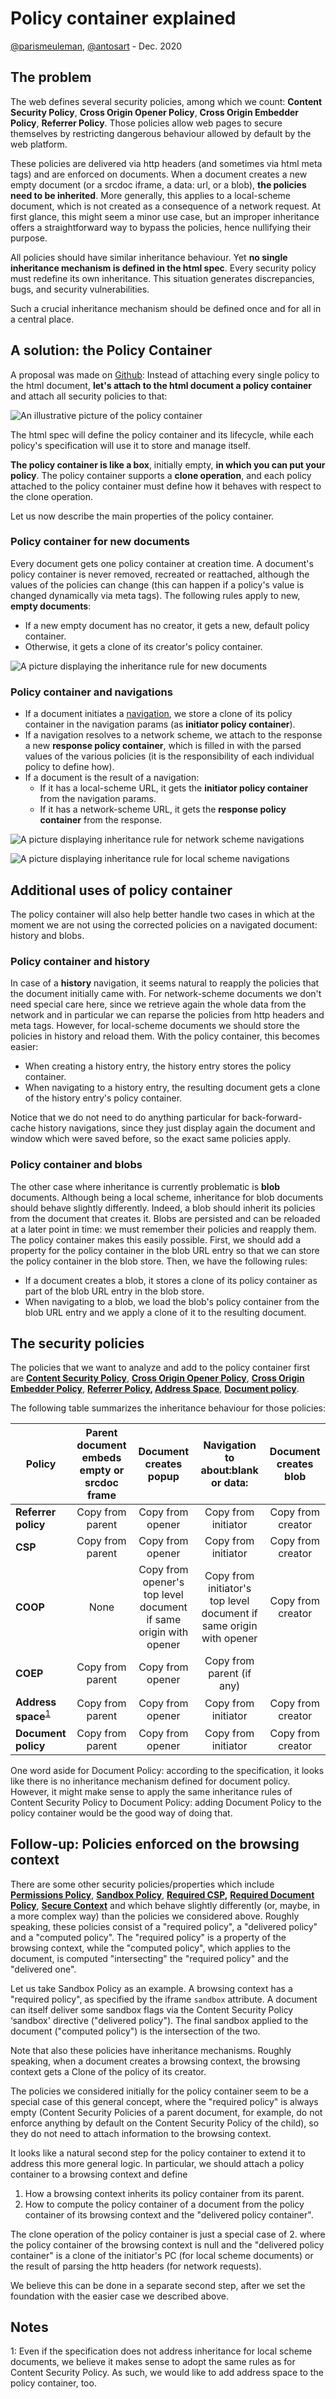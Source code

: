 # Policy container explained

[@parismeuleman](https://github.com/ParisMeuleman), [@antosart](https://github.com/antosart) - Dec. 2020


## The problem

The web defines several security policies, among which we count: **Content
Security Policy**, **Cross Origin Opener Policy**, **Cross Origin Embedder
Policy**, **Referrer Policy**. Those policies allow web pages to secure
themselves by restricting dangerous behaviour allowed by default by the web
platform.

These policies are delivered via http headers (and sometimes via html meta tags)
and are enforced on documents. When a document creates a new empty document (or
a srcdoc iframe, a data: url, or a blob), **the policies need to be
inherited**. More generally, this applies to a local-scheme document, which is
not created as a consequence of a network request. At first glance, this might
seem a minor use case, but an improper inheritance offers a straightforward way
to bypass the policies, hence nullifying their purpose.

All policies should have similar inheritance behaviour. Yet **no single
inheritance mechanism is defined in the html spec**. Every security policy must
redefine its own inheritance. This situation generates discrepancies, bugs, and
security vulnerabilities.

Such a crucial inheritance mechanism should be defined once and for all in a
central place.


## A solution: the Policy Container

A proposal was made on [Github](https://github.com/whatwg/html/issues/4926):
Instead of attaching every single policy to the html document, **let's attach to
the html document a policy container** and attach all security policies to that:

![An illustrative picture of the policy container](policy-container-before-after.png)

The html spec will define the policy container and its lifecycle, while each
policy's specification will use it to store and manage itself.

**The policy container is like a box**, initially empty, **in which you can put
your policy**. The policy container supports a **clone operation**, and each
policy attached to the policy container must define how it behaves with respect
to the clone operation.

Let us now describe the main properties of the policy container.


### Policy container for new documents

Every document gets one policy container at creation time. A document's policy
container is never removed, recreated or reattached, although the values of the
policies can change (this can happen if a policy's value is changed dynamically
via meta tags). The following rules apply to new, **empty documents**:

*   If a new empty document has no creator, it gets a new, default policy
    container.
*   Otherwise, it gets a clone of its creator's policy container.

![A picture displaying the inheritance rule for new documents](policy-container-new-document.png)


### Policy container and navigations

*   If a document initiates a
    [navigation](https://html.spec.whatwg.org/multipage/browsing-the-web.html#navigate),
    we store a clone of its policy container in the navigation params (as
    **initiator policy container**).
*   If a navigation resolves to a network scheme, we attach to the response a
    new **response policy container**, which is filled in with the parsed values
    of the various policies (it is the responsibility of each individual policy
    to define how).
*   If a document is the result of a navigation:
    *   If it has a local-scheme URL, it gets the **initiator policy container**
        from the navigation params.
    *   If it has a network-scheme URL, it gets the **response policy
        container** from the response.

![A picture displaying inheritance rule for network scheme navigations](policy-container-navigation-network-scheme.png)

![A picture displaying inheritance rule for local scheme navigations](policy-container-navigation-local-scheme.png)


## Additional uses of policy container

The policy container will also help better handle two cases in which at the
moment we are not using the corrected policies on a navigated document: history
and blobs.


### Policy container and history

In case of a **history** navigation, it seems natural to reapply the policies
that the document initially came with. For network-scheme documents we don't
need special care here, since we retrieve again the whole data from the network
and in particular we can reparse the policies from http headers and meta
tags. However, for local-scheme documents we should store the policies in
history and reload them. With the policy container, this becomes easier:

*   When creating a history entry, the history entry stores the policy
    container.
*   When navigating to a history entry, the resulting document gets a clone of
    the history entry's policy container.

Notice that we do not need to do anything particular for back-forward-cache
history navigations, since they just display again the document and window which
were saved before, so the exact same policies apply.


### Policy container and blobs

The other case where inheritance is currently problematic is **blob**
documents. Although being a local scheme, inheritance for blob documents should
behave slightly differently. Indeed, a blob should inherit its policies from the
document that creates it. Blobs are persisted and can be reloaded at a later
point in time: we must remember their policies and reapply them. The policy
container makes this easily possible. First, we should add a property for the
policy container in the blob URL entry so that we can store the policy container
in the blob store. Then, we have the following rules:

*   If a document creates a blob, it stores a clone of its policy container as
    part of the blob URL entry in the blob store.
*   When navigating to a blob, we load the blob's policy container from the blob
    URL entry and we apply a clone of it to the resulting document.


## The security policies

The policies that we want to analyze and add to the policy container first are
**[Content Security Policy](https://w3c.github.io/webappsec-csp/)**, **[Cross
Origin Opener
Policy](https://developer.mozilla.org/en-US/docs/Web/HTTP/Headers/Cross-Origin-Opener-Policy)**,
**[Cross Origin Embedder
Policy](https://wicg.github.io/cross-origin-embedder-policy/)**, **[Referrer
Policy](https://www.w3.org/TR/referrer-policy/), [Address
Space](https://wicg.github.io/cors-rfc1918/#address-space)**, **[Document
policy](https://w3c.github.io/webappsec-permissions-policy/document-policy.html)**.

The following table summarizes the inheritance behaviour for those policies:


| Policy                                             | Parent document embeds **empty** or **srcdoc frame** | Document creates **popup**                                       | Navigation to **about:blank** or **data:**                          | Document creates **blob** |
| ------                                             | :--------------------------------------------------: | :------------------------:                                       | :----------------------------------------:                          | :-----------------------: |
| **Referrer policy**                                | Copy from parent                                     | Copy from opener                                                 | Copy from initiator                                                 | Copy from creator         |
| **CSP**                                            | Copy from parent                                     | Copy from opener                                                 | Copy from initiator                                                 | Copy from creator         |
| **COOP**                                           | None                                                 | Copy from opener's top level document if same origin with opener | Copy from initiator's top level document if same origin with opener | Copy from creator         |
| **COEP**                                           | Copy from parent                                     | Copy from opener                                                 | Copy from parent (if any)                                           |                           |
| **Address space**<sup>[1](#fn-address-space)</sup> | Copy from parent                                     | Copy from opener                                                 | Copy from initiator                                                 | Copy from creator         |
| **Document policy**                                | Copy from parent                                     | Copy from opener                                                 | Copy from initiator                                                 | Copy from creator         |


One word aside for Document Policy: according to the specification, it looks
like there is no inheritance mechanism defined for document policy. However, it
might make sense to apply the same inheritance rules of Content Security Policy
to Document Policy: adding Document Policy to the policy container would be the
good way of doing that.


## Follow-up: Policies enforced on the browsing context

There are some other security policies/properties which include **[Permissions
Policy](https://www.w3.org/TR/permissions-policy-1/)**, **[Sandbox
Policy](https://html.spec.whatwg.org/multipage/iframe-embed-object.html#attr-iframe-sandbox)**,
**[Required CSP](https://w3c.github.io/webappsec-cspee/#csp-attribute),**
**[Required Document
Policy](https://w3c.github.io/webappsec-permissions-policy/document-policy.html#required-document-policy)**,
**[Secure Context](https://w3c.github.io/webappsec-secure-contexts/)** and which
behave slightly differently (or, maybe, in a more complex way) than the policies
we considered above. Roughly speaking, these policies consist of a "required
policy", a "delivered policy" and a "computed policy". The "required policy" is
a property of the browsing context, while the "computed policy", which applies
to the document, is computed "intersecting" the "required policy" and the
"delivered one".

Let us take Sandbox Policy as an example. A browsing context has a "required
policy", as specified by the iframe `sandbox` attribute. A document can itself
deliver some sandbox flags via the Content Security Policy ‘sandbox' directive
("delivered policy"). The final sandbox applied to the document ("computed
policy") is the intersection of the two.

Note that also these policies have inheritance mechanisms. Roughly speaking,
when a document creates a browsing context, the browsing context gets a Clone of
the policy of its creator.

The policies we considered initially for the policy container seem to be a
special case of this general concept, where the "required policy" is always
empty (Content Security Policies of a parent document, for example, do not
enforce anything by default on the Content Security Policy of the child), so
they do not need to attach information to the browsing context.

It looks like a natural second step for the policy container to extend it to
address this more general logic. In particular, we should attach a policy
container to a browsing context and define

1. How a browsing context inherits its policy container from its parent.
2. How to compute the policy container of a document from the policy container
   of its browsing context and the "delivered policy container".

The clone operation of the policy container is just a special case of 2. where
the policy container of the browsing context is null and the "delivered policy
container" is a clone of the initiator's PC (for local scheme documents) or the
result of parsing the http headers (for network requests).

We believe this can be done in a separate second step, after we set the
foundation with the easier case we described above.


## Notes

<a name="fn-address-space">1</a>: Even if the specification does not address
inheritance for local scheme documents, we believe it makes sense to adopt the
same rules as for Content Security Policy. As such, we would like to add address
space to the policy container, too.

